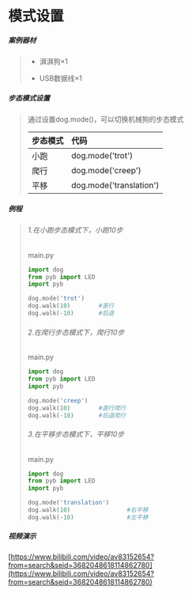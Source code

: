 # 模式设置

##### 案例器材

>* 湃湃狗×1
>
>* USB数据线×1
>

##### 步态模式设置

>通过设置dog.mode()，可以切换机械狗的步态模式
>
>| 步态模式 | 代码                    |
>| :------- | :---------------------- |
>| 小跑     | dog.mode('trot')        |
>| 爬行     | dog.mode('creep')       |
>| 平移     | dog.mode('translation') |
>

##### 例程

>###### 1.在小跑步态模式下，小跑10步
>
>main.py
>
>```python
>import dog
>from pyb import LED
>import pyb
>
>dog.mode('trot')
>dog.walk(10)        #直行
>dog.walk(-10)       #后退
>```
>
>###### 2.在爬行步态模式下，爬行10步
>
>main.py
>
>```python
>import dog
>from pyb import LED
>import pyb
>
>dog.mode('creep')
>dog.walk(10)        #直行爬行
>dog.walk(-10)       #后退爬行
>```
>###### 3.在平移步态模式下，平移10步
>
>main.py
>
>```python
>import dog
>from pyb import LED
>import pyb
>
>dog.mode('translation')
>dog.walk(10)                #右平移
>dog.walk(-10)               #左平移
>```

##### 视频演示
[https://www.bilibili.com/video/av83152654?from=search&seid=3682048618114862780](https://www.bilibili.com/video/av83152654?from=search&seid=3682048618114862780)